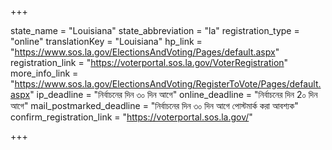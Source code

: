 +++

state_name = "Louisiana"
state_abbreviation = "la"
registration_type = "online"
translationKey = "Louisiana"
hp_link = "https://www.sos.la.gov/ElectionsAndVoting/Pages/default.aspx"
registration_link = "https://voterportal.sos.la.gov/VoterRegistration"
more_info_link = "https://www.sos.la.gov/ElectionsAndVoting/RegisterToVote/Pages/default.aspx"
ip_deadline = "নির্বাচনের দিন ৩০ দিন আগে"
online_deadline = "নির্বাচনের দিন 2০ দিন আগে"
mail_postmarked_deadline = "নির্বাচনের দিন ৩০ দিন আগে পোস্টমার্ক করা আবশ্যক"
confirm_registration_link = "https://voterportal.sos.la.gov/"

+++